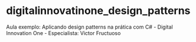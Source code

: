 # digitalinnovatinone_design_patterns
Aula exemplo: Aplicando design patterns na prática com C# - Digital Innovation One - Especialista: Victor Fructuoso
